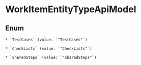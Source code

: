 
# WorkItemEntityTypeApiModel

## Enum


    * `TestCases` (value: `"TestCases"`)

    * `CheckLists` (value: `"CheckLists"`)

    * `SharedSteps` (value: `"SharedSteps"`)



